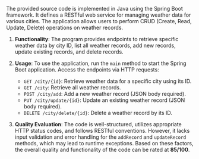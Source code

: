 The provided source code is implemented in Java using the Spring Boot framework. It defines a RESTful web service for managing weather data for various cities. The application allows users to perform CRUD (Create, Read, Update, Delete) operations on weather records.

1. **Functionality**: The program provides endpoints to retrieve specific weather data by city ID, list all weather records, add new records, update existing records, and delete records.

2. **Usage**: To use the application, run the `main` method to start the Spring Boot application. Access the endpoints via HTTP requests:
   - `GET /city/{id}`: Retrieve weather data for a specific city using its ID.
   - `GET /city`: Retrieve all weather records.
   - `POST /city/add`: Add a new weather record (JSON body required).
   - `PUT /city/update/{id}`: Update an existing weather record (JSON body required).
   - `DELETE /city/delete/{id}`: Delete a weather record by its ID.

3. **Quality Evaluation**: The code is well-structured, utilizes appropriate HTTP status codes, and follows RESTful conventions. However, it lacks input validation and error handling for the `addRecord` and `updateRecord` methods, which may lead to runtime exceptions. Based on these factors, the overall quality and functionality of the code can be rated at **85/100**.

